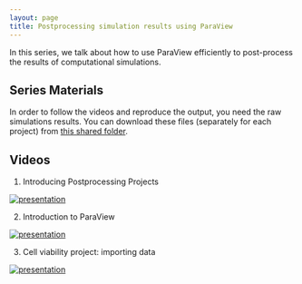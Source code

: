```yaml
---
layout: page
title: Postprocessing simulation results using ParaView
---
```


In this series, we talk about how to use ParaView efficiently to post-process the results of computational simulations.

## Series Materials

In order to follow the videos and reproduce the output, you need the raw simulations results. You can download these files (separately for each project) from [this shared folder](https://drive.google.com/drive/folders/1emHuLLkXBkJoCii_4obBy9PNRlK7n1Vq?usp=sharing).

## Videos

1. Introducing Postprocessing Projects

[![presentation](http://img.youtube.com/vi/AFkeKoq4SXo/0.jpg)](https://www.youtube.com/watch?v=AFkeKoq4SXo)

2. Introduction to ParaView

[![presentation](http://img.youtube.com/vi/1HiTOdO_bus/0.jpg)](https://www.youtube.com/watch?v=1HiTOdO_bus)

3. Cell viability project: importing data

[![presentation](http://img.youtube.com/vi/4AGbfs9vFSQ/0.jpg)](https://www.youtube.com/watch?v=4AGbfs9vFSQ)